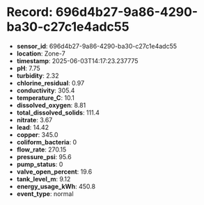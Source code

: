 # Record: 696d4b27-9a86-4290-ba30-c27c1e4adc55

- **sensor_id**: 696d4b27-9a86-4290-ba30-c27c1e4adc55
- **location**: Zone-7
- **timestamp**: 2025-06-03T14:17:23.237775
- **pH**: 7.75
- **turbidity**: 2.32
- **chlorine_residual**: 0.97
- **conductivity**: 305.4
- **temperature_C**: 10.1
- **dissolved_oxygen**: 8.81
- **total_dissolved_solids**: 111.4
- **nitrate**: 3.67
- **lead**: 14.42
- **copper**: 345.0
- **coliform_bacteria**: 0
- **flow_rate**: 270.15
- **pressure_psi**: 95.6
- **pump_status**: 0
- **valve_open_percent**: 19.6
- **tank_level_m**: 9.12
- **energy_usage_kWh**: 450.8
- **event_type**: normal